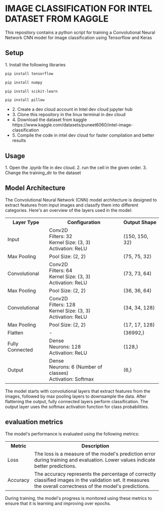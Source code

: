 <h1>IMAGE CLASSIFICATION FOR INTEL DATASET FROM KAGGLE</h1>
<p>This repository contains a python script for training a Convolutional Neural Network CNN model for image classification using Tensorflow and Keras</p>

<h2>Setup</h2>
1. Install the following libraries


```bash
pip install tensorflow
```

```bash
pip install numpy
```

```bash
pip install scikit-learn
```
```bash
pip install pillow
```
<ul>
<li>2. Create a dev cloud account in Intel dev cloud jupyter hub</li>
<li>3. Clone this repository in the linux terminal in dev cloud</li>
<li>4. Download the dataset from kaggle https://www.kaggle.com/datasets/puneet6060/intel-image-classification</li>
<li>5. Compile the code in intel dev cloud for faster compilation and better results</li>
</ul>
<h2>Usage</h2>
1. Open the .ipynb file in dev cloud.
2. run the cell in the given order.
3. Change the training_dir to the dataset

## Model Architecture

The Convolutional Neural Network (CNN) model architecture is designed to extract features from input images and classify them into different categories. Here's an overview of the layers used in the model:

<table>
  <tr>
    <th>Layer Type</th>
    <th>Configuration</th>
    <th>Output Shape</th>
  </tr>
  <tr>
    <td>Input</td>
    <td>Conv2D<br>Filters: 32<br>Kernel Size: (3, 3)<br>Activation: ReLU</td>
    <td>(150, 150, 32)</td>
  </tr>
  <tr>
    <td>Max Pooling</td>
    <td>Pool Size: (2, 2)</td>
    <td>(75, 75, 32)</td>
  </tr>
  <tr>
    <td>Convolutional</td>
    <td>Conv2D<br>Filters: 64<br>Kernel Size: (3, 3)<br>Activation: ReLU</td>
    <td>(73, 73, 64)</td>
  </tr>
  <tr>
    <td>Max Pooling</td>
    <td>Pool Size: (2, 2)</td>
    <td>(36, 36, 64)</td>
  </tr>
  <tr>
    <td>Convolutional</td>
    <td>Conv2D<br>Filters: 128<br>Kernel Size: (3, 3)<br>Activation: ReLU</td>
    <td>(34, 34, 128)</td>
  </tr>
  <tr>
    <td>Max Pooling</td>
    <td>Pool Size: (2, 2)</td>
    <td>(17, 17, 128)</td>
  </tr>
  <tr>
    <td>Flatten</td>
    <td>-</td>
    <td>(36992,)</td>
  </tr>
  <tr>
    <td>Fully Connected</td>
    <td>Dense<br>Neurons: 128<br>Activation: ReLU</td>
    <td>(128,)</td>
  </tr>
  <tr>
    <td>Output</td>
    <td>Dense<br>Neurons: 6 (Number of classes)<br>Activation: Softmax</td>
    <td>(6,)</td>
  </tr>
</table>

The model starts with convolutional layers that extract features from the images, followed by max pooling layers to downsample the data. After flattening the output, fully connected layers perform classification. The output layer uses the softmax activation function for class probabilities.
<h2>
  evaluation metrics
</h2>

The model's performance is evaluated using the following metrics:

<table>
  <tr>
    <th>Metric</th>
    <th>Description</th>
  </tr>
  <tr>
    <td>Loss</td>
    <td>The loss is a measure of the model's prediction error during training and evaluation. Lower values indicate better predictions.</td>
  </tr>
  <tr>
    <td>Accuracy</td>
    <td>The accuracy represents the percentage of correctly classified images in the validation set. It measures the overall correctness of the model's predictions.</td>
  </tr>
</table>

During training, the model's progress is monitored using these metrics to ensure that it is learning and improving over epochs.

  
